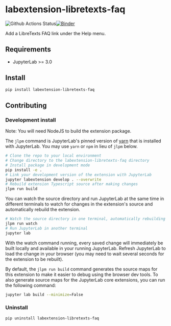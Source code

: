 # labextension-libretexts-faq

![Github Actions Status](https://github.com/LibreTexts/labextension-libretexts-faq.git/workflows/Build/badge.svg)[![Binder](https://mybinder.org/badge_logo.svg)](https://mybinder.org/v2/gh/LibreTexts/labextension-libretexts-faq.git/main?urlpath=lab)

Add a LibreTexts FAQ link under the Help menu.



## Requirements

* JupyterLab >= 3.0

## Install

```bash
pip install labextension-libretexts-faq
```


## Contributing

### Development install

Note: You will need NodeJS to build the extension package.

The `jlpm` command is JupyterLab's pinned version of
[yarn](https://yarnpkg.com/) that is installed with JupyterLab. You may use
`yarn` or `npm` in lieu of `jlpm` below.

```bash
# Clone the repo to your local environment
# Change directory to the labextension-libretexts-faq directory
# Install package in development mode
pip install -e .
# Link your development version of the extension with JupyterLab
jupyter labextension develop . --overwrite
# Rebuild extension Typescript source after making changes
jlpm run build
```

You can watch the source directory and run JupyterLab at the same time in different terminals to watch for changes in the extension's source and automatically rebuild the extension.

```bash
# Watch the source directory in one terminal, automatically rebuilding when needed
jlpm run watch
# Run JupyterLab in another terminal
jupyter lab
```

With the watch command running, every saved change will immediately be built locally and available in your running JupyterLab. Refresh JupyterLab to load the change in your browser (you may need to wait several seconds for the extension to be rebuilt).

By default, the `jlpm run build` command generates the source maps for this extension to make it easier to debug using the browser dev tools. To also generate source maps for the JupyterLab core extensions, you can run the following command:

```bash
jupyter lab build --minimize=False
```

### Uninstall

```bash
pip uninstall labextension-libretexts-faq
```
